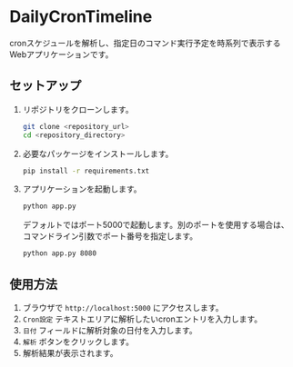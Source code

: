 # DailyCronTimeline

cronスケジュールを解析し、指定日のコマンド実行予定を時系列で表示するWebアプリケーションです。

## セットアップ

1. リポジトリをクローンします。
    ```sh
    git clone <repository_url>
    cd <repository_directory>
    ```

2. 必要なパッケージをインストールします。
    ```sh
    pip install -r requirements.txt
    ```

3. アプリケーションを起動します。
    ```sh
    python app.py
    ```

    デフォルトではポート5000で起動します。別のポートを使用する場合は、コマンドライン引数でポート番号を指定します。
    ```sh
    python app.py 8080
    ```

## 使用方法

1. ブラウザで `http://localhost:5000` にアクセスします。
2. `Cron設定` テキストエリアに解析したいcronエントリを入力します。
3. `日付` フィールドに解析対象の日付を入力します。
4. `解析` ボタンをクリックします。
5. 解析結果が表示されます。
